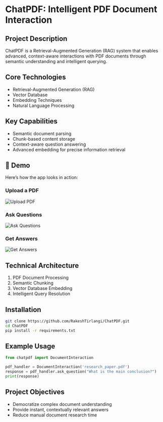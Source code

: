 # ChatPDF: Intelligent PDF Document Interaction

## Project Description
ChatPDF is a Retrieval-Augmented Generation (RAG) system that enables advanced, context-aware interactions with PDF documents through semantic understanding and intelligent querying.

## Core Technologies
- Retrieval-Augmented Generation (RAG)
- Vector Database
- Embedding Techniques
- Natural Language Processing

## Key Capabilities
- Semantic document parsing
- Chunk-based content storage
- Context-aware question answering
- Advanced embedding for precise information retrieval

## 🎥 Demo  
Here’s how the app looks in action:  

### Upload a PDF  
![Upload PDF](Images/cp1.jpg)  

### Ask Questions  
![Ask Questions](Images/cp2.jpg)  

### Get Answers  
![Get Answers](Images/cp3.jpg)  

## Technical Architecture
1. PDF Document Processing
2. Semantic Chunking
3. Vector Database Embedding
4. Intelligent Query Resolution

## Installation
```bash
git clone https://github.com/RakeshTirlangi/ChatPDF.git
cd ChatPDF
pip install -r requirements.txt
```

## Example Usage
```python
from chatpdf import DocumentInteraction

pdf_handler = DocumentInteraction('research_paper.pdf')
response = pdf_handler.ask_question("What is the main conclusion?")
print(response)
```

## Project Objectives
- Democratize complex document understanding
- Provide instant, contextually relevant answers
- Reduce manual document research time
